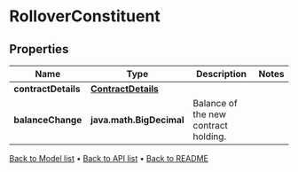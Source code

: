 

# RolloverConstituent


## Properties

| Name | Type | Description | Notes |
|------------ | ------------- | ------------- | -------------|
|**contractDetails** | [**ContractDetails**](ContractDetails.md) |  |  |
|**balanceChange** | **java.math.BigDecimal** | Balance of the new contract holding. |  |



[Back to Model list](../README.md#documentation-for-models) &#8226; [Back to API list](../README.md#documentation-for-api-endpoints) &#8226; [Back to README](../README.md)



